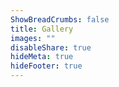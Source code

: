```yaml
---
ShowBreadCrumbs: false
title: Gallery
images: ""
disableShare: true
hideMeta: true
hideFooter: true
---
```


